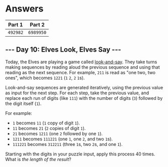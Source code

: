 # Answers

|  Part 1  |  Part 2   |
|----------|-----------|
| `492982` | `6989950` |

## --- Day 10: Elves Look, Elves Say ---

Today, the Elves are playing a game called [look-and-say](https://en.wikipedia.org/wiki/Look-and-say_sequence). They take turns making sequences by reading aloud the previous sequence and using that reading as the next sequence. For example, `211` is read as "one two, two ones", which becomes `1221` (`1` `2`, `2` `1`s).

Look-and-say sequences are generated iteratively, using the previous value as input for the next step. For each step, take the previous value, and replace each run of digits (like `111`) with the number of digits (`3`) followed by the digit itself (`1`).

For example:

*   `1` becomes `11` (`1` copy of digit `1`).
*   `11` becomes `21` (`2` copies of digit `1`).
*   `21` becomes `1211` (one `2` followed by one `1`).
*   `1211` becomes `111221` (one `1`, one `2`, and two `1`s).
*   `111221` becomes `312211` (three `1`s, two `2`s, and one `1`).

Starting with the digits in your puzzle input, apply this process 40 times. What is _the length of the result_?
